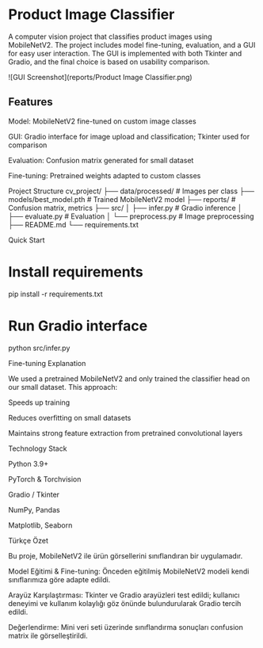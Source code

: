 # Product Image Classifier
A computer vision project that classifies product images using MobileNetV2. The project includes model fine-tuning, evaluation, and a GUI for easy user interaction. The GUI is implemented with both Tkinter and Gradio, and the final choice is based on usability comparison.

![GUI Screenshot](reports/Product Image Classifier.png)

## Features

Model: MobileNetV2 fine-tuned on custom image classes

GUI: Gradio interface for image upload and classification; Tkinter used for comparison

Evaluation: Confusion matrix generated for small dataset

Fine-tuning: Pretrained weights adapted to custom classes

Project Structure
cv_project/
├── data/processed/           # Images per class
├── models/best_model.pth     # Trained MobileNetV2 model
├── reports/                  # Confusion matrix, metrics
├── src/
│   ├── infer.py              # Gradio inference
│   ├── evaluate.py           # Evaluation
│   └── preprocess.py         # Image preprocessing
├── README.md
└── requirements.txt

Quick Start
# Install requirements
pip install -r requirements.txt

# Run Gradio interface
python src/infer.py

Fine-tuning Explanation

We used a pretrained MobileNetV2 and only trained the classifier head on our small dataset.
This approach:

Speeds up training

Reduces overfitting on small datasets

Maintains strong feature extraction from pretrained convolutional layers

Technology Stack

Python 3.9+

PyTorch & Torchvision

Gradio / Tkinter

NumPy, Pandas

Matplotlib, Seaborn

Türkçe Özet

Bu proje, MobileNetV2 ile ürün görsellerini sınıflandıran bir uygulamadır.

Model Eğitimi & Fine-tuning: Önceden eğitilmiş MobileNetV2 modeli kendi sınıflarımıza göre adapte edildi.

Arayüz Karşılaştırması: Tkinter ve Gradio arayüzleri test edildi; kullanıcı deneyimi ve kullanım kolaylığı göz önünde bulundurularak Gradio tercih edildi.

Değerlendirme: Mini veri seti üzerinde sınıflandırma sonuçları confusion matrix ile görselleştirildi.